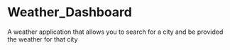 # Weather_Dashboard
A weather application that allows you to search for a city and be provided the weather for that city
